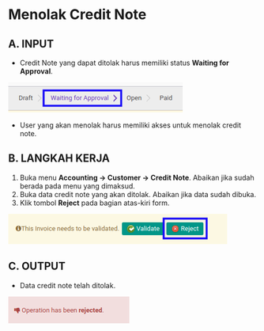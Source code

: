 # Menolak Credit Note

## A. INPUT

* Credit Note yang dapat ditolak harus memiliki status **Waiting for Approval**.

![](../../img/credit-note/status-waiting-for-approval.png)

* User yang akan menolak harus memiliki akses untuk menolak credit note.

## B. LANGKAH KERJA

1. Buka menu **Accounting -> Customer -> Credit Note**. Abaikan jika sudah berada pada menu yang dimaksud.
2. Buka data credit note yang akan ditolak. Abaikan jika data sudah dibuka.
3. Klik tombol **Reject** pada bagian atas-kiri form.

![](../../img/credit-note/tombol-reject.png)

## C. OUTPUT

* Data credit note telah ditolak.

![](../../img/credit-note/output-ditolak.png)

